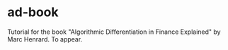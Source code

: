 ad-book
=======

Tutorial for the book "Algorithmic Differentiation in Finance Explained" by Marc Henrard. To appear. 
